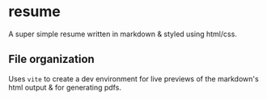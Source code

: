 # resume

A super simple resume written in markdown & styled using html/css.

## File organization

Uses `vite` to create a dev environment for live previews of the markdown's html output & for generating pdfs.
